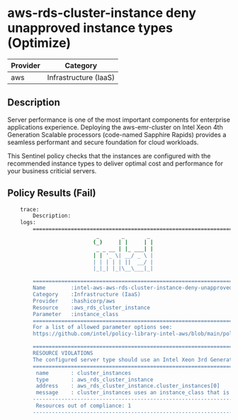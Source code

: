 # aws-rds-cluster-instance deny unapproved instance types (Optimize)

| Provider            | Category                 |
|---------------------|--------------------------|
| aws                 | Infrastructure (IaaS)    |

## Description

Server performance is one of the most important components for enterprise applications experience. Deploying the aws-emr-cluster on Intel Xeon 4th Generation Scalable processors (code-named Sapphire Rapids) provides a seamless performant and secure foundation for cloud workloads.

This Sentinel policy checks that the instances are configured with the recommended instance types to deliver optimal cost and performance for your business criticial servers.

## Policy Results (Fail)

```bash
    trace:
        Description:
    logs:
        ========================================================================
                            _       _       _
                           (_)     | |     | |
                            _ _ __ | |_ ___| |
                           | | '_ \| __/ _ \ |
                           | | | | | ||  __/ |
                           |_|_| |_|\__\___|_|

        ========================================================================
        Name        :intel-aws-aws-rds-cluster-instance-deny-unapproved-instance-types.sentinel
        Category    :Infrastructure (IaaS)
        Provider    :hashicorp/aws
        Resource    :aws_rds_cluster_instance
        Parameter   :instance_class
        ========================================================================
        For a list of allowed parameter options see:
        https://github.com/intel/policy-library-intel-aws/blob/main/policies/policies.md

        ========================================================================
        RESOURCE VIOLATIONS
        The configured server type should use an Intel Xeon 3rd Generation Scalable processor (code-named Ice Lake)
        ========================================================================
         name       : cluster_instances
         type       : aws_rds_cluster_instance
         address    : aws_rds_cluster_instance.cluster_instances[0]
         message    : cluster_instances uses an instance_class that is not allowed.
        ------------------------------------------------------------------------
         Resources out of compliance: 1
        ------------------------------------------------------------------------
```





